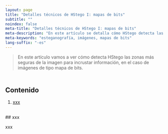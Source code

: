 ```yaml
---
layout: page
title: "Detalles técnicos de HStego I: mapas de bits"
subtitle: "" 
noindex: false
meta-title: "Detalles técnicos de HStego I: mapas de bits"
meta-description: "En este artículo se detalla cómo HStego detecta las zonas donde ocultar información"
meta-keywords: "esteganografía, imágenes, mapas de bits"
lang-suffix: "-es"
---
```


> En este artículo vamos a ver cómo detecta HStego las zonas más seguras
> de la imagen para incrustar información, en el caso de imágenes de tipo
> mapa de bits.



<style>
    [id]::before {
        content: '';
        display: block;
        height:      70px;
        margin-top: -70px;
        visibility: hidden;
    }
</style>

<div class='menu' style='margin-top:50px'></div>

## Contenido

1. [xxx](#xxx)


<br>
## xxx

xxx







